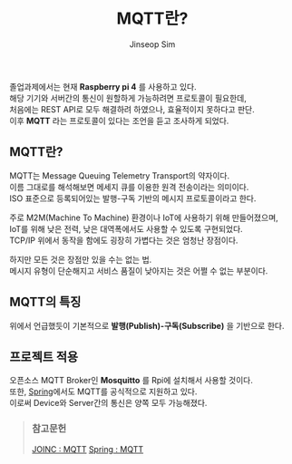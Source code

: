 ﻿---
layout: post
title: "MQTT란?"
categories: GraduationProject
tags: [theory]
author:
  - Jinseop Sim
toc: true
---
졸업과제에서는 현재 __Raspberry pi 4__ 를 사용하고 있다.  
해당 기기와 서버간의 통신이 원할하게 가능하려면 프로토콜이 필요한데,  
처음에는 REST API로 모두 해결하려 하였으나, 효율적이지 못하다고 판단.  
이후 __MQTT__ 라는 프로토콜이 있다는 조언을 듣고 조사하게 되었다.  

## MQTT란?
MQTT는 Message Queuing Telemetry Transport의 약자이다.  
이름 그대로를 해석해보면 메세지 큐를 이용한 원격 전송이라는 의미이다.  
ISO 표준으로 등록되어있는 발행-구독 기반의 메시지 프로토콜이라고 한다.  

주로 M2M(Machine To Machine) 환경이나 IoT에 사용하기 위해 만들어졌으며,  
IoT를 위해 낮은 전력, 낮은 대역폭에서도 사용할 수 있도록 구현되었다.  
TCP/IP 위에서 동작을 함에도 굉장히 가볍다는 것은 엄청난 장점이다.  

하지만 모든 것은 장점만 있을 수는 없는 법.  
메시지 유형이 단순해지고 서비스 품질이 낮아지는 것은 어쩔 수 없는 부분이다.  

## MQTT의 특징
위에서 언급했듯이 기본적으로 __발행(Publish)-구독(Subscribe)__ 을 기반으로 한다.  

## 프로젝트 적용
오픈소스 MQTT Broker인 __Mosquitto__ 를 Rpi에 설치해서 사용할 것이다.  
또한, [Spring](https://docs.spring.io/spring-integration/reference/html/mqtt.html)에서도 MQTT를 공식적으로 지원하고 있다.  
이로써 Device와 Server간의 통신은 양쪽 모두 가능해졌다.  

> ### 참고문헌
> [JOINC : MQTT](https://www.joinc.co.kr/w/man/12/MQTT/Tutorial)
> [Spring : MQTT](https://docs.spring.io/spring-integration/reference/html/mqtt.html)
